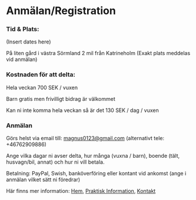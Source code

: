 # Anmälan/Registration

### Tid & Plats:
(Insert dates here)

På liten gård i västra Sörmland 2 mil från Katrineholm (Exakt plats meddelas vid anmälan)

### Kostnaden för att delta:
Hela veckan 700 SEK / vuxen

Barn gratis men frivilligt bidrag är välkommet

Kan ni inte komma hela veckan så är det 130 SEK / dag / vuxen



### Anmälan
Görs helst via email till: magnus0123@gmail.com (alternativt tele: +46762909886)

Ange vilka dagar ni avser delta, hur många (vuxna / barn), boende (tält, husvagn/bil, annat) och hur ni vill betala.

Betalning: PayPal, Swish, banköverföring eller kontant vid ankomst (ange i anmälan vilket sätt ni föredrar)

Här finns mer information:
[Hem](/README.md),
[Praktisk Information](/practical.md),
[Kontakt](/Kontakt.md)
